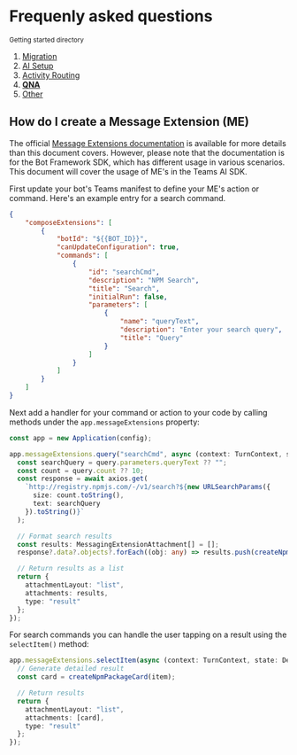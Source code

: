# Frequenly asked questions

<small>Getting started directory</small>

1. [Migration](./00.MIGRATION.md)
2. [AI Setup](./01.AI-SETUP.md)
3. [Activity Routing](./02.ACTIVITY-ROUTING.md)
4. [**QNA**](./03.QNA.md)
5. [Other](../OTHER/README.md)

## How do I create a Message Extension (ME)

The official [Message Extensions documentation](https://learn.microsoft.com/microsoftteams/platform/messaging-extensions/what-are-messaging-extensions?tabs=dotnet) is available for more details than this document covers. However, please note that the documentation is for the Bot Framework SDK, which has different usage in various scenarios. This document will cover the usage of ME's in the Teams AI SDK.

First update your bot's Teams manifest to define your ME's action or command. Here's an example entry for a search command.

```JSON
{
    "composeExtensions": [
        {
            "botId": "${{BOT_ID}}",
            "canUpdateConfiguration": true,
            "commands": [
                {
                    "id": "searchCmd",
                    "description": "NPM Search",
                    "title": "Search",
                    "initialRun": false,
                    "parameters": [
                        {
                            "name": "queryText",
                            "description": "Enter your search query",
                            "title": "Query"
                        }
                    ]
                }
            ]
        }
    ]
}
```

Next add a handler for your command or action to your code by calling methods under the `app.messageExtensions` property:

```typescript
const app = new Application(config);

app.messageExtensions.query("searchCmd", async (context: TurnContext, state: DefaultTurnState, query) => {
  const searchQuery = query.parameters.queryText ?? "";
  const count = query.count ?? 10;
  const response = await axios.get(
    `http://registry.npmjs.com/-/v1/search?${new URLSearchParams({
      size: count.toString(),
      text: searchQuery
    }).toString()}`
  );

  // Format search results
  const results: MessagingExtensionAttachment[] = [];
  response?.data?.objects?.forEach((obj: any) => results.push(createNpmSearchResultCard(obj.package)));

  // Return results as a list
  return {
    attachmentLayout: "list",
    attachments: results,
    type: "result"
  };
});
```

For search commands you can handle the user tapping on a result using the `selectItem()` method:

```typescript
app.messageExtensions.selectItem(async (context: TurnContext, state: DefaultTurnState, item) => {
  // Generate detailed result
  const card = createNpmPackageCard(item);

  // Return results
  return {
    attachmentLayout: "list",
    attachments: [card],
    type: "result"
  };
});
```
